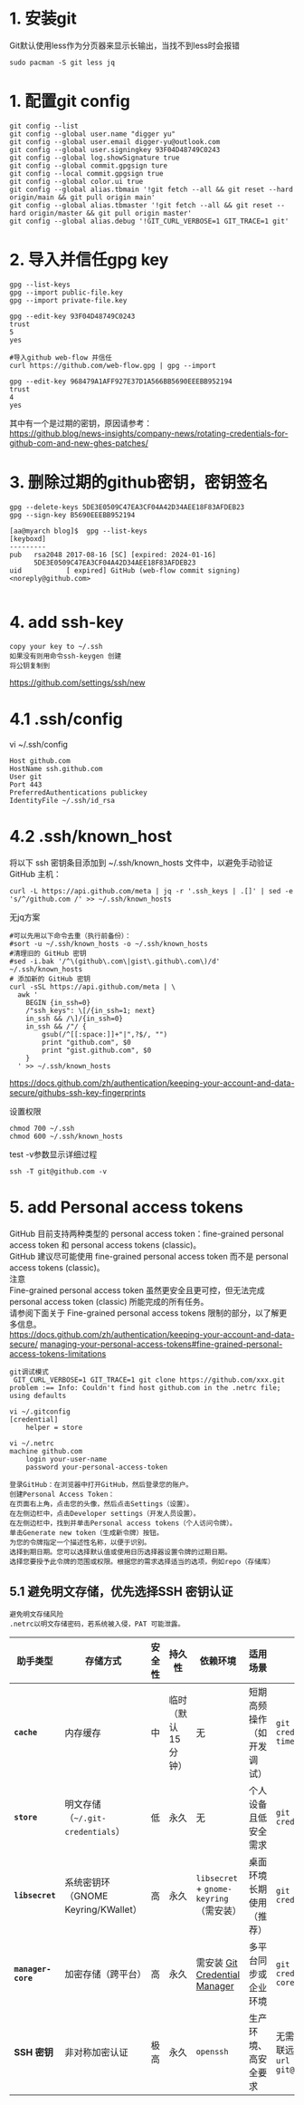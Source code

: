 # 1. 安装git 

Git默认使用less作为分页器来显示长输出，当找不到less时会报错
```
sudo pacman -S git less jq
```

# 1. 配置git config

```
git config --list
git config --global user.name "digger yu"
git config --global user.email digger-yu@outlook.com
git config --global user.signingkey 93F04D48749C0243
git config --global log.showSignature true
git config --global commit.gpgsign ture
git config --local commit.gpgsign true
git config --global color.ui true
git config --global alias.tbmain '!git fetch --all && git reset --hard origin/main && git pull origin main'
git config --global alias.tbmaster '!git fetch --all && git reset --hard origin/master && git pull origin master'
git config --global alias.debug '!GIT_CURL_VERBOSE=1 GIT_TRACE=1 git'
```

# 2. 导入并信任gpg key
```
gpg --list-keys
gpg --import public-file.key
gpg --import private-file.key

gpg --edit-key 93F04D48749C0243
trust
5
yes

#导入github web-flow 并信任
curl https://github.com/web-flow.gpg | gpg --import

gpg --edit-key 968479A1AFF927E37D1A566BB5690EEEBB952194
trust
4
yes

```
其中有一个是过期的密钥，原因请参考：  
https://github.blog/news-insights/company-news/rotating-credentials-for-github-com-and-new-ghes-patches/
# 3. 删除过期的github密钥，密钥签名

```
gpg --delete-keys 5DE3E0509C47EA3CF04A42D34AEE18F83AFDEB23
gpg --sign-key B5690EEEBB952194

[aa@myarch blog]$  gpg --list-keys
[keyboxd]
---------
pub   rsa2048 2017-08-16 [SC] [expired: 2024-01-16]
      5DE3E0509C47EA3CF04A42D34AEE18F83AFDEB23
uid           [ expired] GitHub (web-flow commit signing) <noreply@github.com>


```
# 4. add ssh-key
```
copy your key to ~/.ssh     
如果没有则用命令ssh-keygen 创建   
将公钥复制到   
```
https://github.com/settings/ssh/new

# 4.1 .ssh/config
vi ~/.ssh/config
```
Host github.com
HostName ssh.github.com 
User git
Port 443
PreferredAuthentications publickey
IdentityFile ~/.ssh/id_rsa
``` 

# 4.2 .ssh/known_host
将以下 ssh 密钥条目添加到 ~/.ssh/known_hosts 文件中，以避免手动验证 GitHub 主机：

```
curl -L https://api.github.com/meta | jq -r '.ssh_keys | .[]' | sed -e 's/^/github.com /' >> ~/.ssh/known_hosts
```
无jq方案
```
#可以先用以下命令去重（执行前备份）：
#sort -u ~/.ssh/known_hosts -o ~/.ssh/known_hosts
#清理旧的 GitHub 密钥
#sed -i.bak '/^\(github\.com\|gist\.github\.com\)/d' ~/.ssh/known_hosts
# 添加新的 GitHub 密钥
curl -sSL https://api.github.com/meta | \
  awk '
    BEGIN {in_ssh=0}
    /"ssh_keys": \[/{in_ssh=1; next}
    in_ssh && /\]/{in_ssh=0}
    in_ssh && /"/ {
        gsub(/^[[:space:]]+"|",?$/, "")
        print "github.com", $0
        print "gist.github.com", $0
    }
  ' >> ~/.ssh/known_hosts
```
https://docs.github.com/zh/authentication/keeping-your-account-and-data-secure/githubs-ssh-key-fingerprints

设置权限
```
chmod 700 ~/.ssh
chmod 600 ~/.ssh/known_hosts
```
test  -v参数显示详细过程
```
ssh -T git@github.com -v
```
# 5. add Personal access tokens
GitHub 目前支持两种类型的 personal access token：fine-grained personal access token 和 personal access tokens (classic)。   
GitHub 建议尽可能使用 fine-grained personal access token 而不是 personal access tokens (classic)。   
注意    
Fine-grained personal access token 虽然更安全且更可控，但无法完成 personal access token (classic) 所能完成的所有任务。     
请参阅下面关于 Fine-grained personal access tokens 限制的部分，以了解更多信息。     
https://docs.github.com/zh/authentication/keeping-your-account-and-data-secure/ [managing-your-personal-access-tokens#fine-grained-personal-access-tokens-limitations](https://docs.github.com/en/authentication/keeping-your-account-and-data-secure/managing-your-personal-access-tokens)
```
git调试模式
 GIT_CURL_VERBOSE=1 GIT_TRACE=1 git clone https://github.com/xxx.git
problem :== Info: Couldn't find host github.com in the .netrc file; using defaults

vi ~/.gitconfig
[credential]
    helper = store

vi ~/.netrc
machine github.com
    login your-user-name
    password your-personal-access-token
    
登录GitHub：在浏览器中打开GitHub，然后登录您的账户。
创建Personal Access Token：
在页面右上角，点击您的头像，然后点击Settings（设置）。
在左侧边栏中，点击Developer settings（开发人员设置）。
在左侧边栏中，找到并单击Personal access tokens（个人访问令牌）。
单击Generate new token（生成新令牌）按钮。
为您的令牌指定一个描述性名称，以便于识别。
选择到期日期。您可以选择默认值或使用日历选择器设置令牌的过期日期。
选择您要授予此令牌的范围或权限。根据您的需求选择适当的选项，例如repo（存储库）
```
## 5.1 避免明文存储，优先选择SSH 密钥认证​

```
避免明文存储风险​​
.netrc以​​明文存储密码​​，若系统被入侵，PAT 可能泄露。
```
| **助手类型**         | **存储方式**                     | **安全性** | **持久性**       | **依赖环境**                          | **适用场景**                     | **配置命令**                                      |
|----------------------|----------------------------------|------------|------------------|---------------------------------------|----------------------------------|--------------------------------------------------|
| **`cache`**          | 内存缓存                         | 中         | 临时（默认15分钟）| 无                                    | 短期高频操作（如开发调试）       | `git config --global credential.helper 'cache --timeout=3600'` |
| **`store`**          | 明文存储（`~/.git-credentials`） | 低         | 永久             | 无                                    | 个人设备且低安全需求             | `git config --global credential.helper store`                 |
| **`libsecret`**      | 系统密钥环（GNOME Keyring/KWallet） | 高         | 永久             | `libsecret` + `gnome-keyring`（需安装） | 桌面环境长期使用（推荐）         | `git config --global credential.helper libsecret`            |
| **`manager-core`**   | 加密存储（跨平台）               | 高         | 永久             | 需安装 [Git Credential Manager][GCM]   | 多平台同步或企业环境             | `git config --global credential.helper manager-core`         |
| **SSH 密钥**         | 非对称加密认证                   | 极高       | 永久             | `openssh`                             | 生产环境、高安全要求             | 无需配置助手，需生成密钥并关联远程仓库：`git remote set-url origin git@github.com:user/repo.git` |

[GCM]: https://github.com/GitCredentialManager/git-credential-manager
